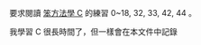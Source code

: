 要求閱讀 [笨方法學 C](https://www.cntofu.com/book/25/index.html) 的練習 0~18, 32, 33, 42, 44 。

我學習 C 很長時間了，但一樣會在本文件中記錄